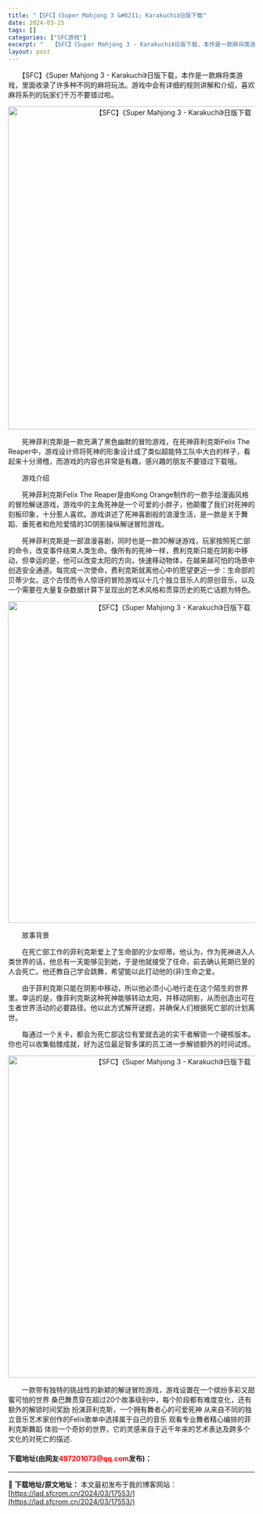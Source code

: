 ```yaml
---
title: "【SFC】《Super Mahjong 3 &#8211; Karakuchi》日版下载"
date: 2024-03-25
tags: []
categories: ["SFC游戏"]
excerpt: "　　【SFC】《Super Mahjong 3 - Karakuchi》日版下载，本作是一款麻将类游戏，里面收录了许多种不同的麻将玩法。游戏中会有详细的规则讲解和介绍，喜欢麻将系列的玩家们千万不要错过啦。 　　死神菲利克斯是一款充满了黑色幽默的冒险游戏，在死神菲利克斯Felix The Reaper&hellip;"
layout: post
---
```


 <p>　　【SFC】《Super Mahjong 3 - Karakuchi》日版下载，本作是一款麻将类游戏，里面收录了许多种不同的麻将玩法。游戏中会有详细的规则讲解和介绍，喜欢麻将系列的玩家们千万不要错过啦。</p> <p align="center"><img align="" border="0" src="https://lad.sfcrom.cn/wp-content/uploads/2024/03/20240325_6600d1d0afd8c.png" width="659" alt="【SFC】《Super Mahjong 3 - Karakuchi》日版下载" /></p> <p>　　死神菲利克斯是一款充满了黑色幽默的冒险游戏，在死神菲利克斯Felix The Reaper中，游戏设计师将死神的形象设计成了类似超能特工队中大白的样子，看起来十分滑稽，而游戏的内容也非常是有趣，感兴趣的朋友不要错过下载哦。</p> <p>　　游戏介绍</p> <p>　　死神菲利克斯Felix The Reaper是由Kong Orange制作的一款手绘漫画风格的冒险解谜游戏，游戏中的主角死神是一个可爱的小胖子，他颠覆了我们对死神的刻板印象，十分惹人喜欢。游戏讲述了死神喜剧般的浪漫生活，是一款是关于舞蹈、垂死者和危险爱情的3D阴影操纵解谜冒险游戏。</p> <p>　　死神菲利克斯是一部浪漫喜剧，同时也是一款3D解谜游戏，玩家按照死亡部的命令，改变事件结束人类生命。像所有的死神一样，费利克斯只能在阴影中移动，但幸运的是，他可以改变太阳的方向，快速移动物体，在越来越可怕的场景中创造安全通道。每完成一次使命，费利克斯就离他心中的愿望更近一步：生命部的贝蒂少女。这个古怪而令人惊讶的冒险游戏以十几个独立音乐人的原创音乐，以及一个需要在大量复杂数据计算下呈现出的艺术风格和贯穿历史的死亡话题为特色。</p> <p align="center"><img align="" border="0" src="https://lad.sfcrom.cn/wp-content/uploads/2024/03/20240325_6600d1d20d89a.png" width="656" alt="【SFC】《Super Mahjong 3 - Karakuchi》日版下载" /></p> <p>　　故事背景</p> <p>　　在死亡部工作的菲利克斯爱上了生命部的少女呗蒂。他认为，作为死神进入人类世界的话，他总有一天能够见到她，于是他就接受了任命，前去确认死期已至的人会死亡。他还教自己学会跳舞，希望能以此打动他的(非)生命之爱。</p> <p>　　由于菲利克斯只能在阴影中移动，所以他必须小心地行走在这个陌生的世界里。幸运的是，像菲利克斯这种死神能够转动太阳，并移动阴影，从而创造出可在生者世界活动的必要路径。他以此方式解开谜题，并确保人们根据死亡部的计划离世。</p> <p>　　每通过一个关卡，都会为死亡部这位有爱就去追的实干者解锁一个硬核版本。你也可以收集骷髅成就，好为这位最足智多谋的员工进一步解锁额外的时间试炼。</p> <p align="center"><img align="" border="0" src="https://lad.sfcrom.cn/wp-content/uploads/2024/03/20240325_6600d1d31f0c4.png" width="657" alt="【SFC】《Super Mahjong 3 - Karakuchi》日版下载" /></p> <p>　　一款带有独特的挑战性的新颖的解谜冒险游戏，游戏设置在一个缤纷多彩又甜蜜可怕的世界 桑巴舞贯穿在超过20个故事级别中，每个阶段都有难度变化，还有额外的解锁时间奖励 扮演菲利克斯，一个拥有舞者心的可爱死神 从来自不同的独立音乐艺术家创作的Felix歌单中选择属于自己的音乐 观看专业舞者精心编排的菲利克斯舞蹈 体验一个奇妙的世界，它的灵感来自于近千年来的艺术表达及跨多个文化的对死亡的描述.</p> <p><h4>下载地址(由网友<font color="red">497201073@qq.com</font>发布)：</h4></p> 

---
📖 **下载地址/原文地址：** 本文最初发布于我的博客网站：[https://lad.sfcrom.cn/2024/03/17553/](https://lad.sfcrom.cn/2024/03/17553/)
